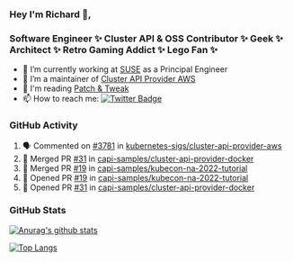 ### Hey I'm Richard 👋, 

<h3 align="left">Software Engineer ✨ Cluster API & OSS Contributor ✨ Geek ✨ Architect ✨ Retro Gaming Addict ✨ Lego Fan ✨</h3>

- 🔭 I’m currently working at [SUSE](https://www.suse.com/) as a Principal Engineer
- 👯 I’m a maintainer of [Cluster API Provider AWS](https://github.com/kubernetes-sigs/cluster-api-provider-aws)
- 💬 I'm reading [Patch & Tweak](https://bjooks.com/products/patch-tweak-exploring-modular-synthesis)
- 📫 How to reach me: [![Twitter Badge](https://img.shields.io/badge/-@fruit_case-00acee?style=flat&logo=Twitter&logoColor=white)](https://twitter.com/intent/follow?screen_name=fruit_case "Follow on Twitter")

### GitHub Activity 

<!--START_SECTION:activity-->
1. 🗣 Commented on [#3781](https://github.com/kubernetes-sigs/cluster-api-provider-aws/issues/3781) in [kubernetes-sigs/cluster-api-provider-aws](https://github.com/kubernetes-sigs/cluster-api-provider-aws)
2. 🎉 Merged PR [#31](https://github.com/capi-samples/cluster-api-provider-docker/pull/31) in [capi-samples/cluster-api-provider-docker](https://github.com/capi-samples/cluster-api-provider-docker)
3. 🎉 Merged PR [#19](https://github.com/capi-samples/kubecon-na-2022-tutorial/pull/19) in [capi-samples/kubecon-na-2022-tutorial](https://github.com/capi-samples/kubecon-na-2022-tutorial)
4. 💪 Opened PR [#19](https://github.com/capi-samples/kubecon-na-2022-tutorial/pull/19) in [capi-samples/kubecon-na-2022-tutorial](https://github.com/capi-samples/kubecon-na-2022-tutorial)
5. 💪 Opened PR [#31](https://github.com/capi-samples/cluster-api-provider-docker/pull/31) in [capi-samples/cluster-api-provider-docker](https://github.com/capi-samples/cluster-api-provider-docker)
<!--END_SECTION:activity-->

### GitHub Stats

[![Anurag's github stats](https://github-readme-stats.vercel.app/api?username=richardcase&count_private=true&show_icons=true)](https://github.com/anuraghazra/github-readme-stats)

[![Top Langs](https://github-readme-stats.vercel.app/api/top-langs/?username=richardcase&hide=html&layout=compact)](https://github.com/anuraghazra/github-readme-stats)
